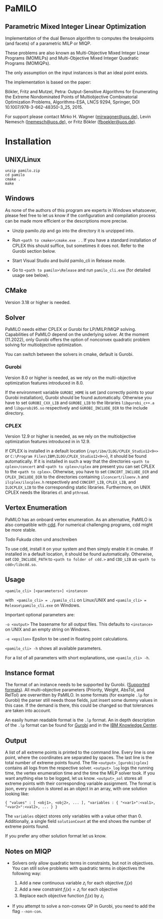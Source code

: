 # PaMILO
## Parametric Mixed Integer Linear Optimization

Implementation of the dual Benson algorithm to computes the breakpoints (and facets) of a parametric MILP or MIQP.

These problems are also known as Multi-Objective Mixed Integer Linear Programs (MOMILPs) and
Multi-Objective Mixed Integer Quadratic Programs (MOMIQPs).

The only assumption on the input instances is that an ideal point exists.

The implementation is based on the paper:

Bökler, Fritz and Mutzel, Petra: Output-Sensitive Algorithms for Enumerating the Extreme Nondominated Points of Multiobjective Combinatorial Optimization Problems, Algorithms-ESA, LNCS 9294, Springer, DOI 10.1007/978-3-662-48350-3_25, 2015.

For support please contact Mirko H. Wagner (mirwagner@uos.de), Levin Nemesch (lnemesch@uos.de),
 or Fritz Bökler (fboekler@uos.de).

# Installation
## UNIX/Linux
```
unzip pamilo.zip
cd pamilo
cmake .
make
```

## Windows
As none of the authors of this program are experts in Windows whatsoever,
please feel free to let us know if the configuration and compilation process
can be made more eﬀicient or the descriptions more precise.


 - Unzip pamilo.zip and go into the directory it is unzipped into.
 - Run `<path to cmake>\cmake.exe .` . If you have a standard installation of CPLEX this should suﬀice, but sometimes it does not. Refer to
the Gurobi section below.

 - Start Visual Studio and build pamilo_cli in Release mode.
 - Go to `<path to pamilo>\Release` and run `pamilo_cli.exe` (for detailed
usage see below).

## CMake
Version 3.18 or higher is needed.

## Solver
PaMILO needs either CPLEX or Gurobi for LP/MILP/MIQP solving.
Capabilities of PaMILO depend on the underlying solver.
At the moment (11.2022), only Gurobi offers the option of nonconvex quadratic problem solving for multiobjective optimization.

You can switch between the solvers in cmake, default is Gurobi.

### Gurobi
Version 8.0 or higher is needed, as we rely on the multi-objective optimization
features introduced in 8.0.

If the environment variable `GUROBI_HOME` is set (and correctly points to your Gurobi installation), Gurobi should be found automatically.
Otherwise you have to set `GUROBI_CXX_LIB` and `GUROBI_LIB` to the libraries `libgurobi_c++.a` and `libgurobi95.so` respectively and `GUROBI_INCLUDE_DIR` to the include directory.

### CPLEX
Version 12.9 or higher is needed, as we rely on the multiobjective optimization
features introduced in in 12.9.

If CPLEX is installed in a default location (`/opt/ibm/ILOG/CPLEX_Studio12<9+>` or `C:\Program Files\IBM\ILOG\CPLEX_Studio12<9+>`), it should be found automatically. If it is installed in such a way that the directories `<path to cplex>/concert` and `<path to cplex>/cplex` are present you can set CPLEX to the `<path to cplex>`. Otherwise, you have to set `CONCERT_INCLUDE_DIR` and `CPLEX_INCLUDE_DIR` to the directories containing `ilconcert/iloenv.h` and `ilcplex/ilocplex.h` respectively and `CONCERT_LIB`, `CPLEX_LIB`, and `ILOCPLEX_LIB` to the corresponding static libraries. Furthermore, on UNIX CPLEX needs the libraries `dl` and `pthread`.

## Vertex Enumeration

PaMILO has an onboard vertex enumeration.
As an alternative, PaMILO is also compatible with [cdd](https://people.inf.ethz.ch/fukudak/cdd_home/).
For numerical challenging programs, cdd might be more stable.

Todo Fukuda citen und anschreiben

To use cdd, install it on your system and then simply enable it in cmake.
If installed in a default location, it should be found automatically.
Otherwise, set `CDD_INCLUDE_PATH` to `<path to folder of cdd.>` and `CDD_LIB` as `<path to cdd>/libcdd.so`.

## Usage
`<pamilo_cli> [<parameters>] <instance>`


with ` <pamilo_cli> = ./pamilo_cli` on Linux/UNIX and `<pamilo_cli> = Release\pamilo_cli.exe` on Windows.

Important optional parameters are:

`-o <output>` The basename for all output files. This defaults to `<instance>`
on UNIX and an empty string on Windows.


`-e <epsilon>` Epsilon to be used in floating point calculations.


`<pamilo_cli> -h` shows all available parameters.


For a list of all parameters with short explanations, use `<pamilo_cli> -h`.

## Instance format
The format of an instance needs to be supported by Gurobi. ([Supported formats](https://www.gurobi.com/documentation/9.5/refman/model_file_formats.html)).
All multi-objective parameters (Priority, Weight, AbsTol, and RelTol) are overwritten by PaMILO.
In some formats (for example `.lp` for Gurobi) the parser still needs those fields, just insert some dummy values in this case.
If the demand is there, this could be changed so that tolerances are taken into account.


An easily human readable format is the `.lp` format. An in depth description of the `.lp` format can be found for [Gurobi](https://www.gurobi.com/documentation/9.5/refman/lp_format.html) and in the [IBM Knowledge Center](https://www.ibm.com/support/knowledgecenter/SSSA5P_20.1.0/ilog.odms.cplex.help/CPLEX/FileFormats/topics/LP.html).


## Output
A list of all extreme points is printed to the command line. Every line is one
point, where the coordinates are separated by spaces. The last line is the total number of extreme points found.
The file `<output>_[gurobi|cplex]` contains all logs from the respective solver.
`<output>_log` logs the running time, the vertex enumeration time and the time
the MILP solver took. If you want anything else to be logged, let us know.
`<output>_sol` stores all extreme points with their corresponding variable assignment.
The format is json, every solution is stored as an object in an array, with one solution looking like:
```
{ "values" : [ <obj1>, <obj2>, ... ], "variables : { "<var1>":<val1>, "<var2>":<val2>, ... } }
```
The `variables` object stores only variables with a value other than 0.
Additionally, a single field `solutionCount` at the end shows the number of extreme points found.

If you prefer any other solution format let us know.

## Notes on MIQP

* Solvers only allow quadratic terms in constraints, but not in objectives.
  You can still solve problems with quadratic terms in objectives the following way:

  1. Add a new continuous variable $z_i$ for each objective $f_i(x)$
  2. Add a new constraint $f_i(x)=z_i$ for each objective
  3. Replace each objective function $f_i(x)$ by $z_i$

* If you attempt to solve a non-convex QP in Gurobi, you need to add the flag `--non-con`.